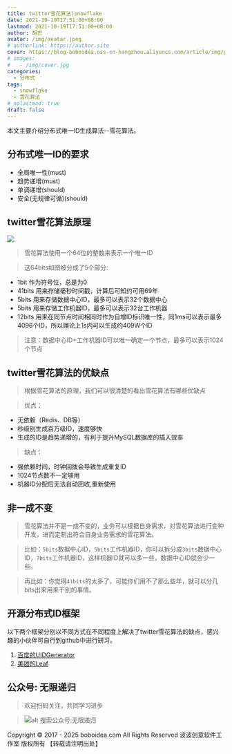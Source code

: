 ```yaml
---
title: twitter雪花算法|snowflake
date: 2021-10-19T17:51:00+08:00
lastmod: 2021-10-19T17:51:00+08:00
author: 胡巴
avatar: /img/avatar.jpeg
# authorlink: https://author.site
cover: https://blog-boboidea.oss-cn-hangzhou.aliyuncs.com/article/img/posts/twitter雪花算法snowflake.jpg
# images:
#   - /img/cover.jpg
categories:
  - 分布式
tags:
  - snowflake
  - 雪花算法
# nolastmod: true
draft: false
---
```


本文主要介绍分布式唯一ID生成算法--雪花算法。

<!--more-->

## 分布式唯一ID的要求

- 全局唯一性(must)
- 趋势递增(must)
- 单调递增(should)
- 安全(无规律可循)(should)

## twitter雪花算法原理

![](/img/posts/snowflake.png)

> 雪花算法使用一个64位的整数来表示一个唯一ID

> 这64bits如图被分成了5个部分:
- 1bit 作为符号位，总是为0
- 41bits 用来存储毫秒时间戳，计算后可知约可用69年
- 5bits 用来存储数据中心ID，最多可以表示32个数据中心
- 5bits 用来存储工作机器ID，最多可以表示32台工作机器
- 12bits 用来在同节点时间相同时作为自增ID标识唯一性，同1ms可以表示最多4096个ID，所以理论上1s内可以生成约409W个ID

> 注意：数据中心ID+工作机器ID可以唯一确定一个节点，最多可以表示1024个节点

## twitter雪花算法的优缺点

> 根据雪花算法的原理，我们可以很清楚的看出雪花算法有哪些优缺点

> 优点：
- 无依赖（Redis、DB等）
- 秒级别生成百万级ID，速度够快
- 生成的ID是趋势递增的，有利于提升MySQL数据库的插入效率

> 缺点：
- 强依赖时间，时钟回拨会导致生成重复ID
- 1024节点数不一定够用
- 机器ID分配后无法自动回收,重新使用

## 非一成不变

> 雪花算法并不是一成不变的，业务可以根据自身需求，对雪花算法进行变种开发，进而定制出符合自身业务需求的雪花算法。

> 比如：`5bits`数据中心ID，`5bits`工作机器ID，你可以拆分成`3bits`数据中心ID，`7bits`工作机器ID，这样机器ID就可以多一些，数据中心ID就会少一些。

> 再比如：你觉得`41bits`的太多了，可能你们用不了那么些年，就可以分几bits出来用来干别的事情。

## 开源分布式ID框架

以下两个框架分别以不同方式在不同程度上解决了twitter雪花算法的缺点，感兴趣的小伙伴可自行到github中进行研习。

1. [百度的UIDGenerator](https://github.com/baidu/uid-generator)
2. [美团的Leaf](https://github.com/Meituan-Dianping/Leaf)

<!--qr_code-->

## 公众号: 无限递归

> 欢迎扫码关注，共同学习进步

> ![alt 搜索公众号:无限递归](https://blog-boboidea.oss-cn-hangzhou.aliyuncs.com/article/img/gongzhonghao.jpeg "无限递归")

<!--declare-declare-->

Copyright &copy; 2017 - 2025 boboidea.com All Rights Reserved 波波创意软件工作室 版权所有 【转载请注明出处】
